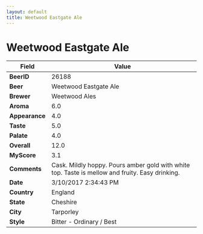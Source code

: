 ```yaml
---
layout: default
title: Weetwood Eastgate Ale
---
```


# Weetwood Eastgate Ale

| Field         | Value     |
|---------------|-----------|
| **BeerID** | 26188 |
| **Beer** | Weetwood Eastgate Ale |
| **Brewer** | Weetwood Ales |
| **Aroma** | 6.0 |
| **Appearance** | 4.0 |
| **Taste** | 5.0 |
| **Palate** | 4.0 |
| **Overall** | 12.0 |
| **MyScore** | 3.1 |
| **Comments** | Cask. Mildly hoppy. Pours amber gold with white top. Taste is mellow and fruity. Easy drinking. |
| **Date** | 3/10/2017 2:34:43 PM |
| **Country** | England |
| **State** | Cheshire |
| **City** | Tarporley |
| **Style** | Bitter - Ordinary / Best |
